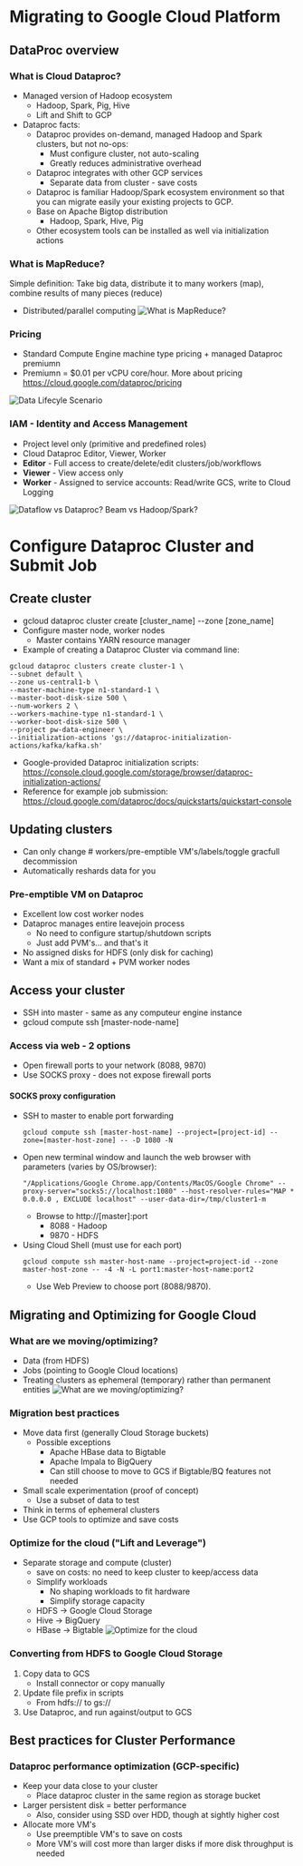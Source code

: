 # Migrating to Google Cloud Platform

## DataProc overview 
### What is Cloud Dataproc?
- Managed version of Hadoop ecosystem
  - Hadoop, Spark, Pig, Hive
  - Lift and Shift to GCP
- Dataproc facts:
  - Dataproc provides on-demand, managed Hadoop and Spark clusters, but not no-ops:
    - Must configure cluster, not auto-scaling
    - Greatly reduces administrative overhead
  - Dataproc integrates with other GCP services
    - Separate data from cluster - save costs
  - Dataproc is familiar Hadoop/Spark ecosystem environment so that you can migrate easily your existing projects to GCP. 
  - Base on Apache Bigtop distribution
    - Hadoop, Spark, Hive, Pig
  - Other ecosystem tools can be installed as well via initialization actions

### What is MapReduce?
Simple definition: Take big data, distribute it to many workers (map), combine results of many pieces (reduce)
- Distributed/parallel computing
![What is MapReduce?](./image/4-3-1.png "What is MapReduce?")

###  Pricing
- Standard Compute Engine machine type pricing + managed Dataproc premiumn
- Premiumn = $0.01 per vCPU core/hour. More about pricing https://cloud.google.com/dataproc/pricing 

![Data Lifecyle Scenario](./image/4-3-2.png "Data Lifecyle Scenario")

### IAM - Identity and Access Management
- Project level only (primitive and predefined roles)
- Cloud Dataproc Editor, Viewer, Worker
- **Editor** - Full access to create/delete/edit clusters/job/workflows
- **Viewer** - View access only
- **Worker** - Assigned to service accounts: Read/write GCS, write to Cloud Logging


![Dataflow vs Dataproc? Beam vs Hadoop/Spark?](./image/4-2-4.png "Dataflow vs Dataproc? Beam vs Hadoop/Spark?")

# Configure Dataproc Cluster and Submit Job
## Create cluster
- gcloud dataproc cluster create [cluster_name] --zone [zone_name]
- Configure master node, worker nodes
  - Master contains YARN resource manager
- Example of creating a Dataproc Cluster via command line: 
```shell
gcloud dataproc clusters create cluster-1 \
--subnet default \
--zone us-central1-b \
--master-machine-type n1-standard-1 \
--master-boot-disk-size 500 \
--num-workers 2 \
--workers-machine-type n1-standard-1 \
--worker-boot-disk-size 500 \
--project pw-data-engineer \
--initialization-actions 'gs://dataproc-initialization-actions/kafka/kafka.sh'
```
- Google-provided Dataproc initialization scripts: https://console.cloud.google.com/storage/browser/dataproc-initialization-actions/ 
- Reference for example job submission: https://cloud.google.com/dataproc/docs/quickstarts/quickstart-console

## Updating clusters 
- Can only change # workers/pre-emptible VM's/labels/toggle gracfull decommission
- Automatically reshards data for you

### Pre-emptible VM on Dataproc
- Excellent low cost worker nodes 
- Dataproc manages entire leavejoin process
  - No need to configure startup/shutdown scripts 
  - Just add PVM's... and that's it
- No assigned disks for HDFS (only disk for caching)
- Want a mix of standard + PVM worker nodes
  
## Access your cluster
- SSH into master - same as any computeur engine instance
- gcloud compute ssh [master-node-name]
### Access via web - 2 options
- Open firewall ports to your network (8088, 9870)
- Use SOCKS proxy - does not expose firewall ports
#### SOCKS proxy configuration
- SSH to master to enable port forwarding
  ```shell
  gcloud compute ssh [master-host-name] --project=[project-id] --zone=[master-host-zone] -- -D 1080 -N
  ```
- Open new terminal window and launch the web browser with parameters (varies by OS/browser):
  ```shell
  "/Applications/Google Chrome.app/Contents/MacOS/Google Chrome" --proxy-server="socks5://localhost:1080" --host-resolver-rules="MAP * 0.0.0.0 , EXCLUDE localhost" --user-data-dir=/tmp/cluster1-m
  ```
  - Browse to http://[master]:port
    - 8088 - Hadoop
    - 9870 - HDFS
- Using Cloud Shell (must use for each port)
  ```shell
  gcloud compute ssh master-host-name --project=project-id --zone master-host-zone -- -4 -N -L port1:master-host-name:port2
  ```
  - Use Web Preview to choose port (8088/9870).

## Migrating and Optimizing for Google Cloud

### What are we moving/optimizing?
- Data (from HDFS)
- Jobs (pointing to Google Cloud locations)
- Treating clusters as ephemeral (temporary) rather than permanent entities
  ![What are we moving/optimizing?](./image/4-3-4.png "What are we moving/optimizing?")
  
### Migration best practices
- Move data first (generally Cloud Storage buckets)
  - Possible exceptions
    - Apache HBase data to Bigtable
    - Apache Impala to BigQuery
    - Can still choose to move to GCS if Bigtable/BQ features not needed
- Small scale experimentation (proof of concept)
  - Use a subset of data to test
- Think in terms of ephemeral clusters
- Use GCP tools to optimize and save costs

### Optimize for the cloud ("Lift and Leverage")
- Separate storage and compute (cluster)
  - save on costs: no need to keep cluster to keep/access data
  - Simplify workloads 
    - No shaping workloads to fit hardware
    - Simplify storage capacity 
  - HDFS -> Google Cloud Storage
  - Hive -> BigQuery
  - HBase -> Bigtable
![Optimize for the cloud](./image/4-3-3.png "Optimize for the cloud")

### Converting from HDFS to Google Cloud Storage
1. Copy data to GCS
   - Install connector or copy manually
2. Update file prefix in scripts
   - From hdfs:// to gs://
3. Use Dataproc, and run against/output to GCS

## Best practices for Cluster Performance
### Dataproc performance optimization (GCP-specific)
- Keep your data close to your cluster
  - Place dataproc cluster in the same region as storage bucket
- Larger persistent disk = better performance
  - Also, consider using SSD over HDD, though at sightly higher cost
- Allocate more VM's
  - Use preemptible VM's to save on costs
  - More VM's will cost more than larger disks if more disk throughput is needed
